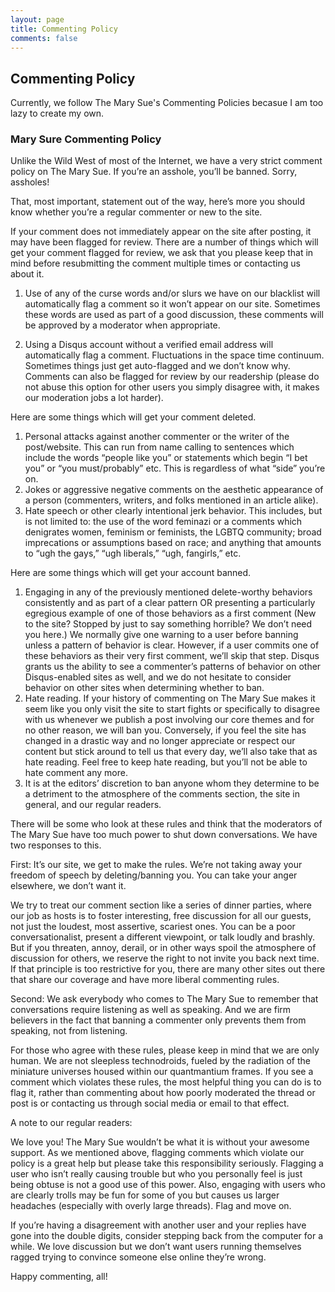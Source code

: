 ```yaml
---
layout: page
title: Commenting Policy
comments: false
---
```


## Commenting Policy
Currently, we follow The Mary Sue's Commenting Policies becasue I am too lazy to create my own.

### Mary Sure Commenting Policy
Unlike the Wild West of most of the Internet, we have a very strict comment policy on The Mary Sue. If you’re an asshole, you’ll be banned. Sorry, assholes!

That, most important, statement out of the way, here’s more you should know whether you’re a regular commenter or new to the site.

If your comment does not immediately appear on the site after posting, it may have been flagged for review. There are a number of things which will get your comment flagged for review, we ask that you please keep that in mind before resubmitting the comment multiple times or contacting us about it.

1. Use of any of the curse words and/or slurs we have on our blacklist will automatically flag a comment so it won’t appear on our site. Sometimes these words are used as part of a good discussion, these comments will be approved by a moderator when appropriate.

1. Using a Disqus account without a verified email address will automatically flag a comment.
Fluctuations in the space time continuum. Sometimes things just get auto-flagged and we don’t know why.
Comments can also be flagged for review by our readership (please do not abuse this option for other users you simply disagree with, it makes our moderation jobs a lot harder).

Here are some things which will get your comment deleted.

1. Personal attacks against another commenter or the writer of the post/website. This can run from name calling to sentences which include the words “people like you” or statements which begin “I bet you” or “you must/probably” etc. This is regardless of what “side” you’re on.
1. Jokes or aggressive negative comments on the aesthetic appearance of a person (commenters, writers, and folks mentioned in an article alike).
1. Hate speech or other clearly intentional jerk behavior. This includes, but is not limited to: the use of the word feminazi or a comments which denigrates women, feminism or feminists, the LGBTQ community; broad imprecations or assumptions based on race; and anything that amounts to “ugh the gays,” “ugh liberals,” “ugh, fangirls,” etc.

Here are some things which will get your account banned.

1. Engaging in any of the previously mentioned delete-worthy behaviors consistently and as part of a clear pattern OR presenting a particularly egregious example of one of those behaviors as a first comment (New to the site? Stopped by just to say something horrible? We don’t need you here.) We normally give one warning to a user before banning unless a pattern of behavior is clear. However, if a user commits one of these behaviors as their very first comment, we’ll skip that step. Disqus grants us the ability to see a commenter’s patterns of behavior on other Disqus-enabled sites as well, and we do not hesitate to consider behavior on other sites when determining whether to ban.
2. Hate reading. If your history of commenting on The Mary Sue makes it seem like you only visit the site to start fights or specifically to disagree with us whenever we publish a post involving our core themes and for no other reason, we will ban you. Conversely, if you feel the site has changed in a drastic way and no longer appreciate or respect our content but stick around to tell us that every day, we’ll also take that as hate reading. Feel free to keep hate reading, but you’ll not be able to hate comment any more.
1. It is at the editors’ discretion to ban anyone whom they determine to be a detriment to the atmosphere of the comments section, the site in general, and our regular readers.

There will be some who look at these rules and think that the moderators of The Mary Sue have too much power to shut down conversations. We have two responses to this.

First: It’s our site, we get to make the rules. We’re not taking away your freedom of speech by deleting/banning you. You can take your anger elsewhere, we don’t want it.

We try to treat our comment section like a series of dinner parties, where our job as hosts is to foster interesting, free discussion for all our guests, not just the loudest, most assertive, scariest ones. You can be a poor conversationalist, present a different viewpoint, or talk loudly and brashly. But if you threaten, annoy, derail, or in other ways spoil the atmosphere of discussion for others, we reserve the right to not invite you back next time. If that principle is too restrictive for you, there are many other sites out there that share our coverage and have more liberal commenting rules.

Second: We ask everybody who comes to The Mary Sue to remember that conversations require listening as well as speaking. And we are firm believers in the fact that banning a commenter only prevents them from speaking, not from listening.

For those who agree with these rules, please keep in mind that we are only human. We are not sleepless technodroids, fueled by the radiation of the miniature universes housed within our quantmantium frames. If you see a comment which violates these rules, the most helpful thing you can do is to flag it, rather than commenting about how poorly moderated the thread or post is or contacting us through social media or email to that effect.

A note to our regular readers:

We love you! The Mary Sue wouldn’t be what it is without your awesome support. As we mentioned above, flagging comments which violate our policy is a great help but please take this responsibility seriously. Flagging a user who isn’t really causing trouble but who you personally feel is just being obtuse is not a good use of this power. Also, engaging with users who are clearly trolls may be fun for some of you but causes us larger headaches (especially with overly large threads). Flag and move on.

If you’re having a disagreement with another user and your replies have gone into the double digits, consider stepping back from the computer for a while. We love discussion but we don’t want users running themselves ragged trying to convince someone else online they’re wrong.

Happy commenting, all!

